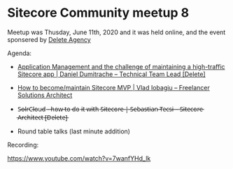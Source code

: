 # Sitecore Community meetup 8

Meetup was Thusday, June 11th, 2020 and it was held online, and the event sponsered by [Delete Agency](https://www.deleteagency.com/)

Agenda:

- [Application Management and the challenge of maintaining a high-traffic Sitecore app | Daniel Dumitrache – Technical Team Lead [Delete]](https://github.com/SUGCLJ/Sitecore-Community-meetup-8/blob/master/Presentations/Daniel%20Dumitrache%20-%20Maintaining%20a%20high-traffic%20Sitecore%20application.pdf)

- [How to become/maintain Sitecore MVP | Vlad Iobagiu – Freelancer Solutions Architect](https://github.com/SUGCLJ/Sitecore-Community-meetup-8/blob/master/Presentations/Vlad%20Iobagiu%20-%20Sitecore%20MVP%20presentation.pdf)

- S̵o̵l̵r̵C̵l̵o̵u̵d̵ ̵-̵ ̵h̵o̵w̵ ̵t̵o̵ ̵d̵o̵ ̵i̵t̵ ̵w̵i̵t̵h̵ ̵S̵i̵t̵e̵c̵o̵r̵e̵ ̵|̵ ̵S̵e̵b̵a̵s̵t̵i̵a̵n̵ ̵T̵e̵c̵s̵i̵ ̵–̵ ̵S̵i̵t̵e̵c̵o̵r̵e̵ ̵A̵r̵c̵h̵i̵t̵e̵c̵t̵ ̵[̵D̵e̵l̵e̵t̵e̵]̵

- Round table talks (last minute addition)

Recording:

https://www.youtube.com/watch?v=7wanfYHd_lk
